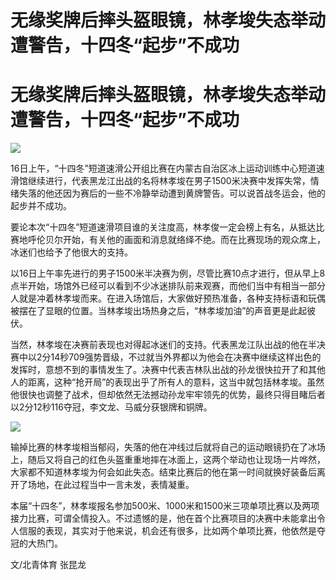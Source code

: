 # 无缘奖牌后摔头盔眼镜，林孝埈失态举动遭警告，十四冬“起步”不成功

# 无缘奖牌后摔头盔眼镜，林孝埈失态举动遭警告，十四冬“起步”不成功

![](https://inews.gtimg.com/news_bt/OaF7yTBxR93uBaQ_12eZt5fxeP4elvH2sttgSR4mLpLqwAA/1000)

16日上午，“十四冬”短道速滑公开组比赛在内蒙古自治区冰上运动训练中心短道速滑馆继续进行，代表黑龙江出战的名将林孝埈在男子1500米决赛中发挥失常，情绪失落的他还因为赛后的一些不冷静举动遭到黄牌警告。可以说首战冬运会，他的起步并不成功。

要论本次“十四冬”短道速滑项目谁的关注度高，林孝俊一定会榜上有名，从抵达比赛地呼伦贝尔开始，有关他的画面和消息就络绎不绝。而在比赛现场的观众席上，冰迷们也给予了他很大的支持。

以16日上午率先进行的男子1500米半决赛为例，尽管比赛10点才进行，但从早上8点半开始，场馆外已经可以看到不少冰迷排队前来观赛，而他们当中有相当一部分人就是冲着林孝埈而来。在进入场馆后，大家做好预热准备，各种支持标语和玩偶被摆在了显眼的位置。当林孝埈出场热身之后，“林孝埈加油”的声音更是此起彼伏。

当然，林孝埈在决赛前表现也对得起冰迷们的支持。代表黑龙江队出战的他在半决赛中以2分14秒709强势晋级，不过就当外界都以为他会在决赛中继续这样出色的发挥时，意想不到的事情发生了。决赛中代表吉林队出战的孙龙很快拉开了和其他人的距离，这种“抢开局”的表现出乎了所有人的意料，这当中就包括林孝埈。虽然他很快也调整了战术，但却依然无法撼动孙龙牢牢领先的优势，最终只得目睹后者以2分12秒116夺冠，李文龙、马威分获银牌和铜牌。

![](https://inews.gtimg.com/news_bt/OXosiUIMfSOBC_-N3__j9YC98HVIF6rwGQjvbbZakX4AkAA/1000)

输掉比赛的林孝埈相当郁闷，失落的他在冲线过后就将自己的运动眼镜扔在了冰场上，随后又将自己的红色头盔重重地摔在冰面上，这两个举动也让现场一片哗然，大家都不知道林孝埈为何会如此失态。结束比赛后的他在第一时间就换好装备后离开了场地，在此过程当中一言未发，表情凝重。

本届“十四冬”，林孝埈报名参加500米、1000米和1500米三项单项比赛以及两项接力比赛，可谓全情投入。不过遗憾的是，他在首个比赛项目的决赛中未能拿出令人信服的表现，其实对于他来说，机会还有很多，比如两个单项比赛，他依然是夺冠的大热门。

文/北青体育 张昆龙

